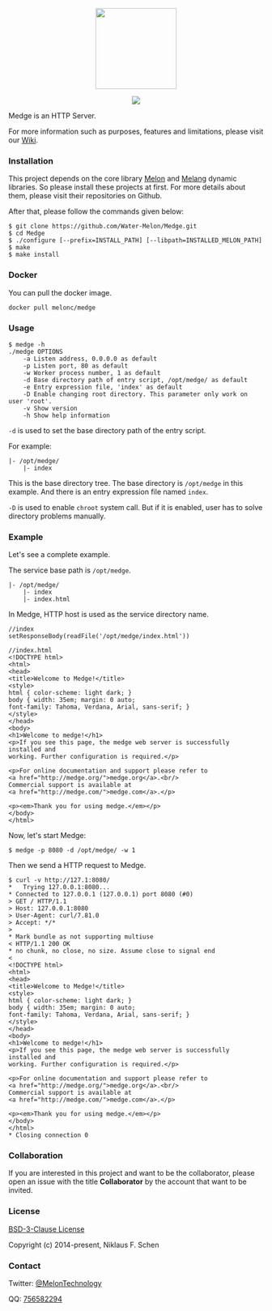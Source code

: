 <p align="center"><img src="https://github.com/Water-Melon/Medge/blob/master/.misc/logo.png?raw=true" width="160px"/></p>
<p align="center"><img src="https://img.shields.io/github/license/Water-Melon/Melang" /></p>



Medge is an HTTP Server.

For more information such as purposes, features and limitations, please visit our [Wiki](https://github.com/Water-Melon/Medge/wiki/About-Medge).



### Installation

This project depends on the core library [Melon](https://github.com/Water-Melon/Melon) and [Melang](https://github.com/Water-Melon/Melang) dynamic libraries. So please install these projects at first. For more details about them, please visit their repositories on Github.

After that, please follow the commands given below:

```shell
$ git clone https://github.com/Water-Melon/Medge.git
$ cd Medge
$ ./configure [--prefix=INSTALL_PATH] [--libpath=INSTALLED_MELON_PATH]
$ make
$ make install
```



### Docker

You can pull the docker image.

```shell
docker pull melonc/medge
```



### Usage

```
$ medge -h
./medge OPTIONS
	-a Listen address, 0.0.0.0 as default
	-p Listen port, 80 as default
	-w Worker process number, 1 as default
	-d Base directory path of entry script, /opt/medge/ as default
	-e Entry expression file, 'index' as default
	-D Enable changing root directory. This parameter only work on user 'root'.
	-v Show version
	-h Show help information
```

`-d` is used to set the base directory path of the entry script.

For example:

```
|- /opt/medge/
    |- index
```

This is the base directory tree. The base directory is `/opt/medge` in this example. And there is an entry expression file named `index`.

`-D` is used to enable `chroot` system call. But if it is enabled, user has to solve directory problems manually.



### Example

Let's see a complete example.

The service base path is `/opt/medge`.

```
|- /opt/medge/
    |- index
    |- index.html
```

In Medge, HTTP host is used as the service directory name.

```
//index
setResponseBody(readFile('/opt/medge/index.html'))
```

```
//index.html
<!DOCTYPE html>
<html>
<head>
<title>Welcome to Medge!</title>
<style>
html { color-scheme: light dark; }
body { width: 35em; margin: 0 auto;
font-family: Tahoma, Verdana, Arial, sans-serif; }
</style>
</head>
<body>
<h1>Welcome to medge!</h1>
<p>If you see this page, the medge web server is successfully installed and
working. Further configuration is required.</p>

<p>For online documentation and support please refer to
<a href="http://medge.org/">medge.org</a>.<br/>
Commercial support is available at
<a href="http://medge.com/">medge.com</a>.</p>

<p><em>Thank you for using medge.</em></p>
</body>
</html>
```

Now, let's start Medge:

```shell
$ medge -p 8080 -d /opt/medge/ -w 1
```

Then we send a HTTP request to Medge.

```shell
$ curl -v http://127.1:8080/
*   Trying 127.0.0.1:8080...
* Connected to 127.0.0.1 (127.0.0.1) port 8080 (#0)
> GET / HTTP/1.1
> Host: 127.0.0.1:8080
> User-Agent: curl/7.81.0
> Accept: */*
> 
* Mark bundle as not supporting multiuse
< HTTP/1.1 200 OK
* no chunk, no close, no size. Assume close to signal end
< 
<!DOCTYPE html>
<html>
<head>
<title>Welcome to Medge!</title>
<style>
html { color-scheme: light dark; }
body { width: 35em; margin: 0 auto;
font-family: Tahoma, Verdana, Arial, sans-serif; }
</style>
</head>
<body>
<h1>Welcome to medge!</h1>
<p>If you see this page, the medge web server is successfully installed and
working. Further configuration is required.</p>

<p>For online documentation and support please refer to
<a href="http://medge.org/">medge.org</a>.<br/>
Commercial support is available at
<a href="http://medge.com/">medge.com</a>.</p>

<p><em>Thank you for using medge.</em></p>
</body>
</html>
* Closing connection 0
```



### Collaboration

If you are interested in this project and want to be the collaborator, please open an issue with the title **Collaborator** by the account that want to be invited.



### License

[BSD-3-Clause License](https://github.com/Water-Melon/Melang/blob/master/LICENSE)

Copyright (c) 2014-present, Niklaus F. Schen



### Contact

Twitter: [@MelonTechnology](https://twitter.com/MelonTechnology)

QQ: [756582294](http://qm.qq.com/cgi-bin/qm/qr?_wv=1027&k=4e2GRrKLo6cz7kptaU_cUHhZ3JeHQT5b&authKey=ffV3ztGX3QAZP%2BRCnbdwAUETeT8O3VIxiIeyBch0DkvxAoM3J%2Bs3Ol1sZjcZwuto&noverify=0&group_code=756582294)

